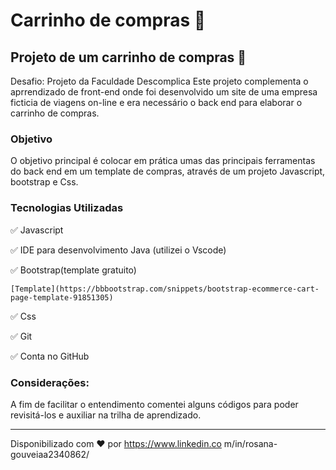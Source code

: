 # Carrinho de compras 🛒

## **Projeto de um carrinho de compras 🛒**

Desafio: Projeto da Faculdade Descomplica
Este projeto complementa o aprrendizado de front-end onde foi desenvolvido um site de uma empresa ficticia de viagens on-line e era necessário o back end para elaborar o carrinho de compras.

### Objetivo

O objetivo principal é colocar em prática umas das principais ferramentas do back end em um template de compras, através de um projeto Javascript, bootstrap e Css.

### Tecnologias Utilizadas

✅ Javascript

✅ IDE para desenvolvimento Java (utilizei o Vscode)

✅ Bootstrap(template gratuito)

    [Template](https://bbbootstrap.com/snippets/bootstrap-ecommerce-cart-page-template-91851305)

✅ Css

✅ Git

✅ Conta no GitHub

### Considerações:

A fim de facilitar o entendimento comentei alguns códigos para poder revisitá-los e auxiliar na trilha de aprendizado.

---

Disponibilizado com ♥ por https://www.linkedin.co m/in/rosana-gouveiaa2340862/
